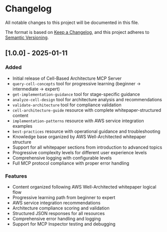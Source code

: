 # Changelog

All notable changes to this project will be documented in this file.

The format is based on [Keep a Changelog](https://keepachangelog.com/en/1.0.0/),
and this project adheres to [Semantic Versioning](https://semver.org/spec/v2.0.0.html).

## [1.0.0] - 2025-01-11

### Added
- Initial release of Cell-Based Architecture MCP Server
- `query-cell-concepts` tool for progressive learning (beginner → intermediate → expert)
- `get-implementation-guidance` tool for stage-specific guidance
- `analyze-cell-design` tool for architecture analysis and recommendations
- `validate-architecture` tool for compliance validation
- `cell-architecture-guide` resource with complete whitepaper-structured content
- `implementation-patterns` resource with AWS service integration examples
- `best-practices` resource with operational guidance and troubleshooting
- Knowledge base organized by AWS Well-Architected whitepaper structure
- Support for all whitepaper sections from introduction to advanced topics
- Progressive complexity levels for different user experience levels
- Comprehensive logging with configurable levels
- Full MCP protocol compliance with proper error handling

### Features
- Content organized following AWS Well-Architected whitepaper logical flow
- Progressive learning path from beginner to expert
- AWS service integration recommendations
- Architecture compliance scoring and validation
- Structured JSON responses for all resources
- Comprehensive error handling and logging
- Support for MCP Inspector testing and debugging